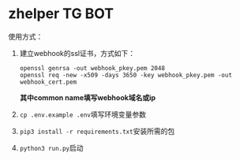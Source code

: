 # zhelper TG BOT

使用方式：

1. 建立webhook的ssl证书，方式如下：
   
   ```shell
   openssl genrsa -out webhook_pkey.pem 2048
   openssl req -new -x509 -days 3650 -key webhook_pkey.pem -out webhook_cert.pem
   ```
   
   **其中common name填写webhook域名或ip**

2. `cp .env.example .env`填写环境变量参数

3. `pip3 install -r requirements.txt`安装所需的包

4. `python3 run.py`启动
